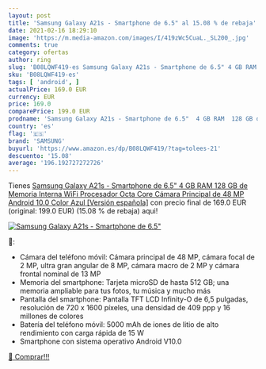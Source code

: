 ```yaml
---
layout: post
title: 'Samsung Galaxy A21s - Smartphone de 6.5" al 15.08 % de rebaja'
date: 2021-02-16 18:29:10
image: 'https://m.media-amazon.com/images/I/419zWc5CuaL._SL200_.jpg'
comments: true
category: ofertas
author: ring
slug: 'B08LQWF419-es Samsung Galaxy A21s - Smartphone de 6.5" 4 GB RAM 128 GB...'
sku: 'B08LQWF419-es'
tags: [ 'android', ]
actualPrice: 169.0 EUR
currency: EUR
price: 169.0
comparePrice: 199.0 EUR
prodname: 'Samsung Galaxy A21s - Smartphone de 6.5"  4 GB RAM  128 GB de Memoria Interna  WiFi  Procesador Octa Core  Cámara Principal de 48 MP  Android 10.0  Color Azul [Versión española]'
country: 'es'
flag: '🇪🇸'
brand: 'SAMSUNG'
buyurl: 'https://www.amazon.es/dp/B08LQWF419/?tag=tolees-21'
descuento: '15.08'
average: '196.192727272726'
---
```


Tienes [Samsung Galaxy A21s - Smartphone de 6.5"  4 GB RAM  128 GB de Memoria Interna  WiFi  Procesador Octa Core  Cámara Principal de 48 MP  Android 10.0  Color Azul [Versión española]](https://www.amazon.es/dp/B08LQWF419/?tag=tolees-21) con precio final de  169.0 EUR (original: 199.0 EUR) (15.08 %  de rebaja) aqui!

[![Samsung Galaxy A21s - Smartphone de 6.5"](https://m.media-amazon.com/images/I/419zWc5CuaL._SL200_.jpg)](https://www.amazon.es/dp/B08LQWF419/?tag=tolees-21)

🔎:

- Cámara del teléfono móvil: Cámara principal de 48 MP, cámara focal de 2 MP, ultra gran angular de 8 MP, cámara macro de 2 MP y cámara frontal nominal de 13 MP
- Memoria del smartphone: Tarjeta microSD de hasta 512 GB; una memoria ampliable para tus fotos, tu música y mucho más
- Pantalla del smartphone: Pantalla TFT LCD Infinity-O de 6,5 pulgadas, resolución de 720 x 1600 píxeles, una densidad de 409 ppp y 16 millones de colores
- Batería del teléfono móvil: 5000 mAh de iones de litio de alto rendimiento con carga rápida de 15 W
- Smartphone con sistema operativo Android V10.0

[🛒 Comprar!!!](https://www.amazon.es/dp/B08LQWF419/?tag=tolees-21)
